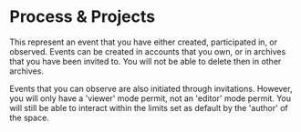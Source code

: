 # Process & Projects

This represent an event that you have either created,
participated in, or observed. Events can be created in
accounts that you own, or in archives that you have been
invited to. You will not be able to delete then in other
archives. 

Events that you can observe are also initiated through
invitations. However, you will only have a 'viewer' mode
permit, not an 'editor' mode permit. You will still be 
able to interact within the limits set as default by
the 'author' of the space.